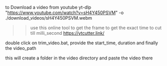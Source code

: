 
to Download a video from youtube
yt-dlp "https://www.youtube.com/watch?v=sH4Y450PSVM" -o ./download_videos/sH4Y450PSVM.webm



>> use this online tool to get the frame to get the exact time to cut till milli_second
https://ytcutter.link/

double click on trim_video.bat, provide the start_time, duration and finally the video_path

this will create a folder in the video directory and paste the video there

